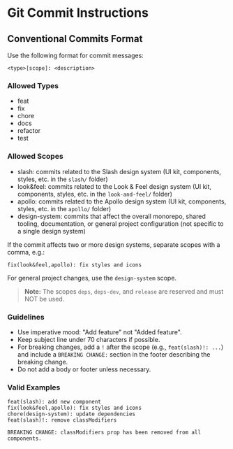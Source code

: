 # Git Commit Instructions

## Conventional Commits Format

Use the following format for commit messages:

```text
<type>[scope]: <description>
```

### Allowed Types

- feat
- fix
- chore
- docs
- refactor
- test

### Allowed Scopes

- slash: commits related to the Slash design system (UI kit, components, styles, etc. in the `slash/` folder)
- look&feel: commits related to the Look & Feel design system (UI kit, components, styles, etc. in the `look-and-feel/` folder)
- apollo: commits related to the Apollo design system (UI kit, components, styles, etc. in the `apollo/` folder)
- design-system: commits that affect the overall monorepo, shared tooling, documentation, or general project configuration (not specific to a single design system)

If the commit affects two or more design systems, separate scopes with a comma, e.g.:

```text
fix(look&feel,apollo): fix styles and icons
```

For general project changes, use the `design-system` scope.

> **Note:** The scopes `deps`, `deps-dev`, and `release` are reserved and must NOT be used.

### Guidelines

- Use imperative mood: "Add feature" not "Added feature".
- Keep subject line under 70 characters if possible.
- For breaking changes, add a `!` after the scope (e.g., `feat(slash)!: ...`) and include a `BREAKING CHANGE:` section in the footer describing the breaking change.
- Do not add a body or footer unless necessary.

### Valid Examples

```text
feat(slash): add new component
fix(look&feel,apollo): fix styles and icons
chore(design-system): update dependencies
feat(slash)!: remove classModifiers

BREAKING CHANGE: classModifiers prop has been removed from all components.
```
